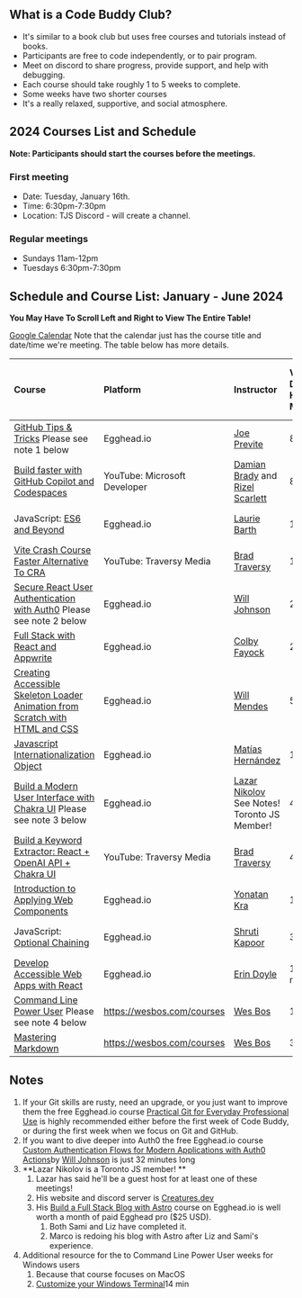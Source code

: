 ## What is a Code Buddy Club?

- It's similar to a book club but uses free courses and tutorials instead of books.
- Participants are free to code independently, or to pair program.
- Meet on discord to share progress, provide support, and help with debugging.
- Each course should take roughly 1 to 5 weeks to complete.
- Some weeks have two shorter courses
- It's a really relaxed, supportive, and social atmosphere.
## 2024 Courses List and Schedule

**Note: Participants should start the courses before the meetings.**
### First meeting

- Date: Tuesday, January 16th.
- Time: 6:30pm-7:30pm 
- Location: TJS Discord - will create a channel.
### Regular meetings

- Sundays 11am-12pm
- Tuesdays 6:30pm-7:30pm 
## Schedule and Course List: January - June 2024

**You May Have To Scroll Left and Right to View The Entire Table!**

[Google Calendar](https://calendar.google.com/calendar/u/0?cid=MGE4ZDRkNmEwYWQxNGJlMTBjZTc0MTRlODAxMDViZTI0ZjE1YmExNGFkZmYyNDc1MTgzM2FjOGUwMGI0ODkxYUBncm91cC5jYWxlbmRhci5nb29nbGUuY29t) Note that the calendar just has the course title and date/time we're meeting. The table below has more details.

| Course | Platform | Instructor | Video Duration: Hours / Minutes | Number of Lessons | Proposed Duration for Buddy Club | Week(s) of the Year | Dates (Monday - Sunday) |
| :--- | :--- | :--- | :--- | :--- | :---: | :---: | :---: |
| [GitHub Tips & Tricks](https://egghead.io/courses/github-tips-tricks-6fc4) Please see note 1 below| Egghead.io | [Joe Previte](https://egghead.io/q/resources-by-joe-previte)| 8 min | 10 lessons | 0.5 Week | 03 to 03 | Jan 15 to Jan 21 |
| [Build faster with GitHub Copilot and Codespaces](https://youtu.be/Lseaqxg8NaY?si=qblR8Am2hJlhcn0Q) | YouTube: Microsoft Developer | [Damian Brady](https://www.linkedin.com/in/damianbrady/) and [Rizel Scarlett](https://www.linkedin.com/in/rizel-bobb-semple/) | 8 min | 10 lessons | 0.5 Week | 03 to 03 | Jan 15 to Jan 21 |
| JavaScript: [ES6 and Beyond](https://egghead.io/courses/es6-and-beyond-9922)| Egghead.io | [Laurie Barth](https://egghead.io/q/resources-by-laurie-barth) | 11 min | 6 lessons | 0.5 Week | 04 to 04 | Jan 22 to Jan 28 |
| [Vite Crash Course Faster Alternative To CRA](https://www.youtube.com/watch?v=89NJdbYTgJ8&t=2s) | YouTube: Traversy Media | [Brad Traversy](https://www.linkedin.com/in/bradtraversy/) | 16 min | 1 video | 0.5 Week | 04 to 04 | Jan 22 to Jan 28 | 
| [Secure React User Authentication with Auth0](https://egghead.io/courses/secure-react-user-authentication-with-auth0-5e17e718) Please see note 2 below | Egghead.io | [Will Johnson](https://egghead.io/q/resources-by-will-johnson) | 24 min | 9 lessons | 01 Week | 05 to 05 | Jan 29 to Feb 04 |
| [Full Stack with React and Appwrite](https://egghead.io/courses/full-stack-with-react-and-appwrite-e1e46f61)  | Egghead.io | [Colby Fayock](https://egghead.io/q/resources-by-colby-fayock) | 2h 11m | 15 lessons | 05 Weeks | 06 to 11 | Feb 05 to Mar 17 |
| [Creating Accessible Skeleton Loader Animation from Scratch with HTML and CSS](https://egghead.io/courses/creating-accessible-skeleton-loader-animation-from-scratch-with-html-and-css-4b3d6427) | Egghead.io | [Will Mendes](https://egghead.io/q/resources-by-will-mendes) | 5 min | 3 lessons | 0.5 Week | 12 to 12 | Mar 18 to Mar 24 |
| [Javascript Internationalization Object](https://egghead.io/courses/javascript-internationalization-object-b62d898e) |Egghead.io | [Matías Hernández](https://egghead.io/q/resources-by-matias-hernandez) | 11 min | 5 lessons | 0.5 Week | 12 to 12 | Mar 18 to Mar 24  
| [Build a Modern User Interface with Chakra UI](https://egghead.io/courses/build-a-modern-user-interface-with-chakra-ui-fac68106) Please see note 3 below| Egghead.io | [Lazar Nikolov](https://egghead.io/q/resources-by-lazar-nikolov) See Notes!<br>Toronto JS Member! | 42 min | 9 lessons | 02 Weeks |  13 to 14 | Mar 25 to Apr 07 |
| [Build a Keyword Extractor: React + OpenAI API + Chakra UI](https://youtu.be/jJNPPP2YEdM?si=FT7l6K41OIj76Ubr)| YouTube: Traversy Media | [Brad Traversy](https://www.linkedin.com/in/bradtraversy/) | 48 min| 1 video | 02 Weeks | 15 to 16 | Apr 08 to Apr 21 |
| [Introduction to Applying Web Components](https://egghead.io/courses/web-components-f902) | Egghead.io | [Yonatan Kra](https://egghead.io/q/resources-by-yonatan-kra) | 17 min | 7 lessons | 1.5 Weeks |  17 to 18 | Apr 22 to May 05 |
| JavaScript: [Optional Chaining](https://egghead.io/courses/optional-chaining-f563)| Egghead.io | [Shruti Kapoor](https://egghead.io/q/resources-by-shruti-kapoor) | 3 min | 4 lessons | 0.5 Weeks |  18 to 18 | Apr 29 to May 05 |
| [Develop Accessible Web Apps with React](https://egghead.io/courses/develop-accessible-web-apps-with-react) | Egghead.io | [Erin Doyle](https://egghead.io/q/resources-by-erin-doyle) | 1h 32 min | 28 lessons | 04 Weeks |  19 to 23 | May 06 to June 09 |
| [Command Line Power User](https://commandlinepoweruser.com/) Please see note 4 below| https://wesbos.com/courses | [Wes Bos](https://www.linkedin.com/in/wesbos/) | 1h | 11 lessons | 02 Weeks |  24 to 25 | Jun 10 to Jun 23 |
| [Mastering Markdown](https://masteringmarkdown.com/) | https://wesbos.com/courses | [Wes Bos](https://www.linkedin.com/in/wesbos/) | 34 min | 11 lessons | 01 Week |  26 to 26 | Jun 24 to Jul 01 |

## Notes

1. If your Git skills are rusty, need an upgrade, or you just want to improve them the free Egghead.io course [Practical Git for Everyday Professional Use](https://egghead.io/courses/practical-git-for-everyday-professional-use) is highly recommended either before the first week of Code Buddy, or during the first week when we focus on Git and GitHub.
2. If you want to dive deeper into Auth0 the free Egghead.io course [Custom Authentication Flows for Modern Applications with Auth0 Actions](https://egghead.io/courses/custom-authentication-flows-for-modern-applications-with-auth0-actions-c51aa3bc)by [Will Johnson](https://egghead.io/q/resources-by-will-johnson) is just 32 minutes long
3. **Lazar Nikolov is a Toronto JS member! **
	1. Lazar has said he'll be a guest host for at least one of these meetings!
	2. His website and discord server is [Creatures.dev](https://creatures.dev)
	3. His [Build a Full Stack Blog with Astro](https://egghead.io/courses/build-a-full-stack-blog-with-astro-7ffcf9ec) course on Egghead.io is well worth a month of paid Egghead pro ($25 USD). 
		1. Both Sami and Liz have completed it. 
		2. Marco is redoing his blog with Astro after Liz and Sami's experience.
4. Additional resource for the to Command Line Power User weeks for Windows users
	1. Because that course focuses on MacOS
	2. [Customize your Windows Terminal](https://youtu.be/K-hby0Op1dM?si=8gqzYZwZRI1kVgA1)14 min